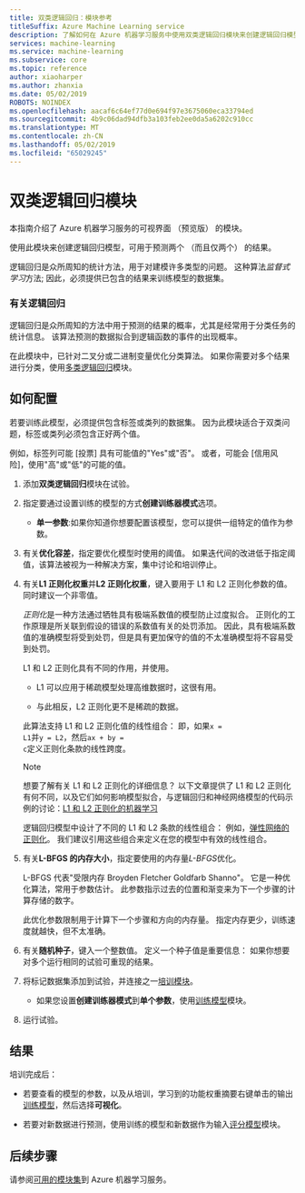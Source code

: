 ```yaml
---
title: 双类逻辑回归：模块参考
titleSuffix: Azure Machine Learning service
description: 了解如何在 Azure 机器学习服务中使用双类逻辑回归模块来创建逻辑回归模型，可用于预测两个 （而且仅两个） 的结果。
services: machine-learning
ms.service: machine-learning
ms.subservice: core
ms.topic: reference
author: xiaoharper
ms.author: zhanxia
ms.date: 05/02/2019
ROBOTS: NOINDEX
ms.openlocfilehash: aacaf6c64ef77d0e694f97e3675060eca33794ed
ms.sourcegitcommit: 4b9c06dad94dfb3a103feb2ee0da5a6202c910cc
ms.translationtype: MT
ms.contentlocale: zh-CN
ms.lasthandoff: 05/02/2019
ms.locfileid: "65029245"
---
```

# <a name="two-class-logistic-regression-module"></a>双类逻辑回归模块

本指南介绍了 Azure 机器学习服务的可视界面 （预览版） 的模块。

使用此模块来创建逻辑回归模型，可用于预测两个 （而且仅两个） 的结果。 

逻辑回归是众所周知的统计方法，用于对建模许多类型的问题。 这种算法*监督式学习*方法; 因此，必须提供已包含的结果来训练模型的数据集。  

### <a name="about-logistic-regression"></a>有关逻辑回归  

逻辑回归是众所周知的方法中用于预测的结果的概率，尤其是经常用于分类任务的统计信息。 该算法预测的数据拟合到逻辑函数的事件的出现概率。
  
在此模块中，已针对二叉分或二进制变量优化分类算法。 如果你需要对多个结果进行分类，使用[多类逻辑回归](./multiclass-logistic-regression.md)模块。

##  <a name="how-to-configure"></a>如何配置  

若要训练此模型，必须提供包含标签或类列的数据集。 因为此模块适合于双类问题，标签或类列必须包含正好两个值。 

例如，标签列可能 [投票] 具有可能值的"Yes"或"否"。 或者，可能会 [信用风险]，使用"高"或"低"的可能的值。 
  
1.  添加**双类逻辑回归**模块在试验。  
  
2.  指定要通过设置训练的模型的方式**创建训练器模式**选项。  
  
    -   **单一参数**:如果你知道你想要配置该模型，您可以提供一组特定的值作为参数。  
  
3.  有关**优化容差**，指定要优化模型时使用的阈值。 如果迭代间的改进低于指定阈值，该算法被视为一种解决方案，集中讨论和培训停止。  
  
4.  有关**L1 正则化权重**并**L2 正则化权重**，键入要用于 L1 和 L2 正则化参数的值。 同时建议一个非零值。  
  
     *正则化*是一种方法通过牺牲具有极端系数值的模型防止过度拟合。 正则化的工作原理是所关联到假设的错误的系数值有关的处罚添加。 因此，具有极端系数值的准确模型将受到处罚，但是具有更加保守的值的不太准确模型将不容易受到处罚。  
  
     L1 和 L2 正则化具有不同的作用，并使用。  
  
    -   L1 可以应用于稀疏模型处理高维数据时，这很有用。  
  
    -   与此相反，L2 正则化更不是稀疏的数据。  
  
     此算法支持 L1 和 L2 正则化值的线性组合： 即，如果<code>x = L1</code>并<code>y = L2</code>，然后<code>ax + by = c</code>定义正则化条款的线性跨度。  
  
    > [!NOTE]
    >  想要了解有关 L1 和 L2 正则化的详细信息？ 以下文章提供了 L1 和 L2 正则化有何不同，以及它们如何影响模型拟合，与逻辑回归和神经网络模型的代码示例的讨论：[L1 和 L2 正则化的机器学习](https://msdn.microsoft.com/magazine/dn904675.aspx)  
    >
    > 逻辑回归模型中设计了不同的 L1 和 L2 条款的线性组合： 例如，[弹性网络的正则化](https://wikipedia.org/wiki/Elastic_net_regularization)。 我们建议引用这些组合来定义在您的模型中有效的线性组合。
      
5.  有关**L-BFGS 的内存大小**，指定要使用的内存量*L-BFGS*优化。  
  
     L-BFGS 代表"受限内存 Broyden Fletcher Goldfarb Shanno"。 它是一种优化算法，常用于参数估计。 此参数指示过去的位置和渐变来为下一个步骤的计算存储的数字。  
  
     此优化参数限制用于计算下一个步骤和方向的内存量。 指定内存更少，训练速度就越快，但不太准确。  
  
6.  有关**随机种子**，键入一个整数值。 定义一个种子值是重要信息： 如果你想要对多个运行相同的试验可重现的结果。  
  
  
8. 将标记数据集添加到试验，并连接之一[培训模块](module-reference.md)。  
  
    -   如果您设置**创建训练器模式**到**单个参数**，使用[训练模型](./train-model.md)模块。  
  
9. 运行试验。  
  
## <a name="results"></a>结果

培训完成后：

+ 若要查看的模型的参数，以及从培训，学习到的功能权重摘要右键单击的输出[训练模型](./train-model.md)，然后选择**可视化**。   
  
+ 若要对新数据进行预测，使用训练的模型和新数据作为输入[评分模型](./score-model.md)模块。 


## <a name="next-steps"></a>后续步骤

请参阅[可用的模块集](module-reference.md)到 Azure 机器学习服务。 